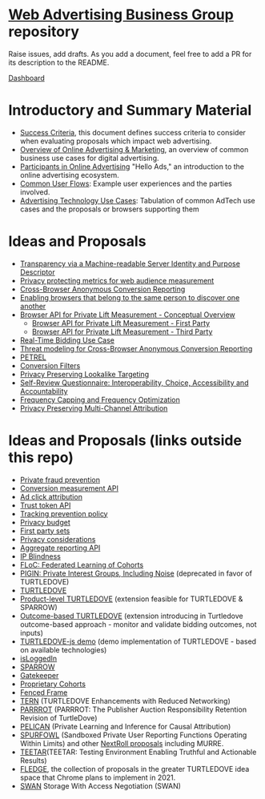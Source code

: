 # [Web Advertising Business Group](https://www.w3.org/community/web-adv) repository

Raise issues, add drafts. As you add a document, feel free to add a PR for its description to the README.

[Dashboard](https://w3c.github.io/web-advertising/dashboard/)

# Introductory and Summary Material

* [Success Criteria](success-criteria.md), this document defines success criteria to consider when evaluating proposals which impact web advertising.
* [Overview of Online Advertising & Marketing](advertising101.md), an overview of common business use cases for digital advertising.
* [Participants in Online Advertising](OnlineAdvertisingParticipants.md) "Hello Ads," an introduction to the online advertising ecosystem.
* [Common User Flows](common-user-flows-in-web-advertising.md): Example user experiences and the parties involved.
* [Advertising Technology Use Cases](support_for_advertising_use_cases.md): Tabulation of common AdTech use cases and the proposals or browsers supporting them

# Ideas and Proposals

* [Transparency via a Machine-readable Server Identity and Purpose Descriptor](serverdeclaration.md)
* [Privacy protecting metrics for web audience measurement](admetrics.md)
* [Cross-Browser Anonymous Conversion Reporting](cross-browser-anonymous-conversion-reporting.md)
* [Enabling browsers that belong to the same person to discover one another](enabling-browsers-that-belong-to-the-same-person-to-discover-one-another.md)
* [Browser API for Private Lift Measurement - Conceptual Overview](private-lift-measurement-conceptual-overview.md)
  * [Browser API for Private Lift Measurement - First Party](private-lift-measurement-first-party.md)
  * [Browser API for Private Lift Measurement - Third Party](private-lift-measurement-third-party.md)
* [Real-Time Bidding Use Case](rtb-use-case.md)
* [Threat modeling for Cross-Browser Anonymous Conversion Reporting](threat-modeling-for-cross-browser-anonymous-conversion-reporting.md)
* [PETREL](PETREL.md)
* [Conversion Filters](conversion-filters.md)
* [Privacy Preserving Lookalike Targeting](privacy_preserving_lookalike_audience_targeting.md)
* [Self-Review Questionnaire: Interoperability, Choice, Accessibility and Accountability](interoperability-choice-accessibility-accountability-questionairre.md)
* [Frequency Capping and Frequency Optimization](frequency-capping-and-optimization.md)
* [Privacy Preserving Multi-Channel Attribution](privacy-preserving-multi-channel-attribution.md)

# Ideas and Proposals (links outside this repo)
* [Private fraud prevention](https://github.com/siyengar/private-fraud-prevention)
* [Conversion measurement API](https://github.com/WICG/conversion-measurement-api)
* [Ad click attribution](https://github.com/WICG/ad-click-attribution)
* [Trust token API](https://github.com/WICG/trust-token-api)
* [Tracking prevention policy](https://webkit.org/tracking-prevention-policy/)
* [Privacy budget](https://github.com/bslassey/privacy-budget)
* [First party sets](https://github.com/privacycg/first-party-sets)
* [Privacy considerations](https://w3c.github.io/privacy-considerations/)
* [Aggregate reporting API](https://github.com/csharrison/aggregate-reporting-api)
* [IP Blindness](https://github.com/bslassey/ip-blindness/)
* [FLoC: Federated Learning of Cohorts](https://github.com/jkarlin/floc)
* [PIGIN: Private Interest Groups, Including Noise](https://github.com/michaelkleber/pigin) (deprecated in favor of TURTLEDOVE)
* [TURTLEDOVE](https://github.com/WICG/turtledove)
* [Product-level TURTLEDOVE](https://github.com/WICG/turtledove/blob/master/PRODUCT_LEVEL.md) (extension feasible for TURTLEDOVE & SPARROW)
* [Outcome-based TURTLEDOVE](https://github.com/WICG/turtledove/blob/master/OUTCOME_BASED.md) (extension introducing in Turtledove outcome-based approach - monitor and validate bidding outcomes, not inputs)
* [TURTLEDOVE-js demo](https://github.com/dervan/turtledove-js) (demo implementation of TURTLEDOVE - based on available technologies)
* [isLoggedIn](https://github.com/WebKit/explainers/tree/main/IsLoggedIn)
* [SPARROW](https://github.com/WICG/sparrow) 
* [Gatekeeper](https://github.com/MagniteEngineering/Gatekeeper)
* [Proprietary Cohorts](https://github.com/MagniteEngineering/ProprietaryCohorts)
* [Fenced Frame](https://github.com/shivanigithub/fenced-frame/)
* [TERN](https://github.com/WICG/turtledove/blob/master/TERN.md) (TURTLEDOVE Enhancements with Reduced Networking)
* [PARRROT](https://github.com/prebid/identity-gatekeeper/blob/master/proposals/PARRROT.md) (PARRROT: The Publisher Auction Responsibility Retention Revision of TurtleDove)
* [PELICAN](https://github.com/neustar/pelican) (Private Learning and Inference for Causal Attribution)
* [SPURFOWL](https://github.com/AdRoll/privacy/blob/main/SPURFOWL.md) (Sandboxed Private User Reporting Functions Operating Within Limits) and other [NextRoll proposals](https://github.com/AdRoll/privacy) including MURRE.
* [TEETAR](https://github.com/criteo/privacy/blob/main/TEETAR/README.md)(TEETAR: Testing Environment Enabling Truthful and Actionable Results)
* [FLEDGE](https://github.com/WICG/turtledove/blob/master/FLEDGE.md), the collection of proposals in the greater TURTLEDOVE idea space that Chrome plans to implement in 2021.
* [SWAN](https://github.com/1plusX/swan) Storage With Access Negotiation (SWAN)
